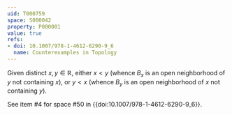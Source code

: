 ```yaml
---
uid: T000759
space: S000042
property: P000001
value: true
refs:
- doi: 10.1007/978-1-4612-6290-9_6
  name: Counterexamples in Topology
---
```


Given distinct $x,y \in \mathbb{R}$, either $x < y$ (whence $B_x$ is an open neighborhood of $y$ not containing $x$), or $y < x$ (whence $B_y$ is an open neighborhood of $x$ not containing $y$).

See item #4 for space #50 in {{doi:10.1007/978-1-4612-6290-9_6}}.
